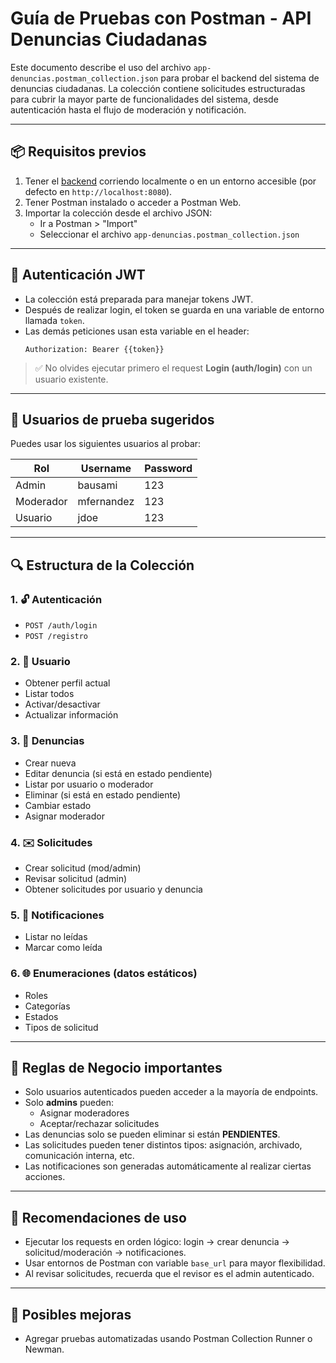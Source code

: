 # Guía de Pruebas con Postman - API Denuncias Ciudadanas

Este documento describe el uso del archivo `app-denuncias.postman_collection.json` para probar el backend del sistema de denuncias ciudadanas. La colección contiene solicitudes estructuradas para cubrir la mayor parte de funcionalidades del sistema, desde autenticación hasta el flujo de moderación y notificación.

---

## 📦 Requisitos previos

1. Tener el [backend](../..) corriendo localmente o en un entorno accesible (por defecto en `http://localhost:8080`).
2. Tener Postman instalado o acceder a Postman Web.
3. Importar la colección desde el archivo JSON:
   - Ir a Postman > "Import"
   - Seleccionar el archivo `app-denuncias.postman_collection.json`

---

## 🔐 Autenticación JWT

- La colección está preparada para manejar tokens JWT.
- Después de realizar login, el token se guarda en una variable de entorno llamada `token`.
- Las demás peticiones usan esta variable en el header:
  ```http
  Authorization: Bearer {{token}}
  ```

> ✅ No olvides ejecutar primero el request **Login (auth/login)** con un usuario existente.

---

## 👤 Usuarios de prueba sugeridos

Puedes usar los siguientes usuarios al probar:

| Rol       | Username   | Password |
| --------- | ---------- | ------- |
| Admin     | bausami    | 123     |
| Moderador | mfernandez | 123     |
| Usuario   | jdoe       | 123     |

---

## 🔍 Estructura de la Colección

### 1. 🔓 Autenticación

- `POST /auth/login`
- `POST /registro`

### 2. 👤 Usuario

- Obtener perfil actual
- Listar todos
- Activar/desactivar
- Actualizar información

### 3. 🚧 Denuncias

- Crear nueva
- Editar denuncia (si está en estado pendiente)
- Listar por usuario o moderador
- Eliminar (si está en estado pendiente)
- Cambiar estado
- Asignar moderador

### 4. ✉️ Solicitudes

- Crear solicitud (mod/admin)
- Revisar solicitud (admin)
- Obtener solicitudes por usuario y denuncia

### 5. 💬 Notificaciones

- Listar no leídas
- Marcar como leída

### 6. 🌐 Enumeraciones (datos estáticos)

- Roles
- Categorías
- Estados
- Tipos de solicitud

---

## 🚫 Reglas de Negocio importantes

- Solo usuarios autenticados pueden acceder a la mayoría de endpoints.
- Solo **admins** pueden:
  - Asignar moderadores
  - Aceptar/rechazar solicitudes
- Las denuncias solo se pueden eliminar si están **PENDIENTES**.
- Las solicitudes pueden tener distintos tipos: asignación, archivado, comunicación interna, etc.
- Las notificaciones son generadas automáticamente al realizar ciertas acciones.

---

## 📃 Recomendaciones de uso

- Ejecutar los requests en orden lógico: login → crear denuncia → solicitud/moderación → notificaciones.
- Usar entornos de Postman con variable `base_url` para mayor flexibilidad.
- Al revisar solicitudes, recuerda que el revisor es el admin autenticado.

---

## 📄 Posibles mejoras

- Agregar pruebas automatizadas usando Postman Collection Runner o Newman.
